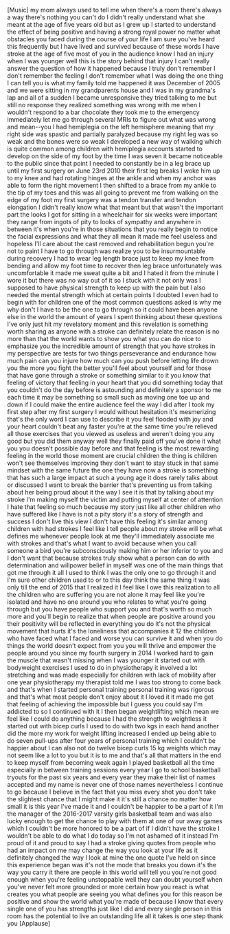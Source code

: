 
[Music]
my mom always used to tell me when
there&#39;s a room there&#39;s always a way
there&#39;s nothing you can&#39;t do
I didn&#39;t really understand what she
meant at the age of five years old but
as I grew up I started to understand the
effect of being positive and having a
strong royal power no matter what
obstacles you faced during the course of
your life I am sure you&#39;ve heard this
frequently but I have lived and survived
because of these words I have stroke at
the age of five most of you in the
audience know I had an injury when I was
younger well this is the story behind
that injury I can&#39;t really answer the
question of how it happened because I
truly don&#39;t remember I don&#39;t remember
the feeling I don&#39;t remember what I was
doing the one thing I can tell you is
what my family told me happened it was
December of 2005 and we were sitting in
my grandparents house and I was in my
grandma&#39;s lap and all of a sudden I
became unresponsive
they tried talking to me but still no
response they realized something was
wrong with me when I wouldn&#39;t respond to
a bar chocolate they took me to the
emergency immediately let me go through
several MRIs to figure out what was
wrong and mean--you I had hemiplegia on
the left hemisphere meaning that my
right side was spastic and partially
paralyzed because my right leg was so
weak and the bones were so weak I
developed a new way of walking which is
quite common among children with
hemiplegia accounts started to develop
on the side of my foot by the time I was
seven it became noticeable to the public
since that point I needed to constantly
be in a leg brace up until my first
surgery on June 23rd 2010 their first
leg breaks I woke him up to my knee and
had rotating hinges at the ankle and
when my anchor was able to form the
right movement I then shifted to a brace
from my ankle to the tip of my toes and
this was all going to prevent me from
walking on the edge of my foot my first
surgery was a tendon transfer and tendon
elongation I didn&#39;t really know what
that meant but that wasn&#39;t the important
part the looks I got for sitting in a
wheelchair for six weeks were important
they range from ingots of pity to looks
of sympathy and anywhere in between it&#39;s
when you&#39;re in those situations that you
really begin to notice the facial
expressions and what they all mean
it made me feel useless and hopeless
I&#39;ll care about the cast removed and
rehabilitation begun you&#39;re not to paint
I have to go through was realize you to
be insurmountable during recovery I had
to wear leg length brace just to keep my
knee from bending and allow my foot time
to recover
then leg brace unfortunately was
uncomfortable it made me sweat quite a
bit and I hated it from the minute I
wore it but there was no way out of it
so I stuck with it not only was I
supposed to have physical strength to
keep up with the pain but I also needed
the mental strength which at certain
points I doubted I even had to begin
with for children one of the most common
questions asked is why me why don&#39;t I
have to be the one to go through so it
could have been anyone else in the world
the amount of years I spent thinking
about these questions I&#39;ve only just hit
my revelatory moment and this revelation
is something worth sharing as anyone
with a stroke can definitely relate the
reason is no more than that the world
wants to show you what you can do nice
to emphasize you the incredible amount
of strength that you have strokes in my
perspective are tests for two things
perseverance and endurance how much pain
can you injure
how much can you push before letting
life drown you the more you fight the
better you&#39;ll feel about yourself and
for those that have gone through a
stroke or something similar to it you
know that feeling of victory that
feeling in your heart that you did
something today that you couldn&#39;t do the
day before is astounding and definitely
a sponsor to me each time it may be
something so small such as moving one
toe up and down if I could make the
entire audience feel the way I did after
I took my first step after my first
surgery I would without hesitation it&#39;s
mesmerizing that&#39;s the only word I can
use to describe it you feel flooded with
joy and your heart couldn&#39;t beat any
faster you&#39;re at the same time you&#39;re
relieved all those exercises that you
viewed as useless and weren&#39;t doing you
any good but you did them anyway well
they finally paid off you&#39;ve done it
what you you doesn&#39;t possible day before
and that feeling is the most rewarding
feeling in the world
those moment
are crucial children the thing is
children won&#39;t see themselves improving
they don&#39;t want to stay stuck in that
same mindset with the same future the
one they have now a stroke is something
that has such a large impact at such a
young age it does rarely talks about or
discussed I want to break the barrier
that&#39;s preventing us from talking about
her being proud about it the way I see
it is that by talking about my stroke
I&#39;m making myself the victim and putting
myself at center of attention I hate
that feeling so much because my story
just like all other children who have
suffered like I have is not a pity story
it&#39;s a story of strength and success I
don&#39;t live this view I don&#39;t have this
feeling it&#39;s similar among children with
had strokes I feel like I tell people
about my stroke will be what defines me
whenever people look at me they&#39;ll
immediately associate me with strokes
and that&#39;s what I want to avoid because
when you call someone a bird you&#39;re
subconsciously making him or her
inferior to you and I don&#39;t want that
because strokes truly show what a person
can do with determination and willpower
belief in myself was one of the main
things that got me through it all I used
to think I was the only one to go
through it and I&#39;m sure other children
used to or to this day think the same
thing it was only till the end of 2015
that I realized it I feel like I owe
this realization to all the children who
are suffering you are not alone it may
feel like you&#39;re isolated and have no
one around you who relates to what
you&#39;re going through but you have people
who support you and that&#39;s worth so much
more and you&#39;ll begin to realize that
when people are positive around you
their positivity will be reflected in
everything you do it&#39;s not the physical
movement that hurts it&#39;s the loneliness
that accompanies it
12 the children who have faced what I
faced and worse
you can survive it and when you do
things the world doesn&#39;t expect from you
you will thrive and empower the people
around you
since my fourth surgery in 2014 I worked
hard to gain the muscle that wasn&#39;t
missing when I was younger it started
out with bodyweight exercises I used to
do in physiotherapy it involved a lot
stretching and was made especially for
children with lack of mobility after one
year physiotherapy my therapist told me
I was too strong to come back and that&#39;s
when I started personal training
personal training was rigorous and
that&#39;s what most people don&#39;t enjoy
about it I loved it it made me get that
feeling of achieving the impossible but
I guess you could say I&#39;m addicted to so
I continued with it I then began
weightlifting which mean we feel like I
could do anything because I had the
strength to weightless it started out
with bicep curls I used to do with two
kgs in each hand another did the more my
work for weight lifting increased I
ended up being able to do seven pull-ups
after four years of personal training
which I couldn&#39;t be happier about I can
also not do twelve bicep curls 15 kg
weights which may not seem like a lot to
you
but it is to me and that&#39;s all that
matters in the end to keep myself from
becoming weak again I played basketball
all the time especially in between
training sessions every year I go to
school basketball tryouts for the past
six years and every year they make their
list of names accepted and my name is
never one of those names nevertheless I
continue to go because I believe in the
fact that you miss every shot you don&#39;t
take the slightest chance that I might
make it it&#39;s still a chance no matter
how small it is this year I&#39;ve made it
and I couldn&#39;t be happier to be a part
of it
I&#39;m the manager of the 2016-2017 varsity
girls basketball team and was also lucky
enough to get the chance to play with
them at one of our away games which I
couldn&#39;t be more honored to be a part of
if I didn&#39;t have the stroke I wouldn&#39;t
be able to do what I do today so I&#39;m not
ashamed of it instead I&#39;m proud of it
and proud to say I had a stroke giving
quotes from people who had an impact on
me may change the way you look at your
life as it definitely changed the way I
look at mine the one quote I&#39;ve held on
since this experience began was it&#39;s not
the mode that breaks you down it&#39;s the
way you carry it there are people in
this world will tell you you&#39;re not good
enough when you&#39;re feeling unstoppable
well they can doubt yourself when you&#39;ve
never felt more grounded or more certain
how you react is what creates you what
people are seeing you what defines you
for this reason be positive and show the
world what you&#39;re made of because I know
that every single one of you has
strengths just like I did and every
single person in this room has the
potential to live an outstanding life
all it takes is one step thank you
[Applause]
